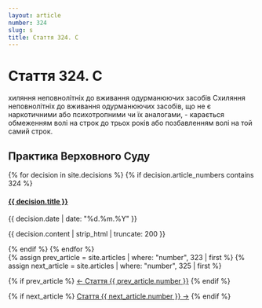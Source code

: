 ```yaml
---
layout: article
number: 324
slug: s
title: Стаття 324. С
---
```


# Стаття 324. С

хиляння неповнолітніх до вживання одурманюючих засобів Схиляння неповнолітніх до вживання одурманюючих засобів, що не є наркотичними або психотропними чи їх аналогами, - карається обмеженням волі на строк до трьох років або позбавленням волі на той самий строк.

## Практика Верховного Суду

<div class="decisions-container">
{% for decision in site.decisions %}
  {% if decision.article_numbers contains 324 %}
    <div class="decision-item">
      <h4><a href="{{ decision.url }}">{{ decision.title }}</a></h4>
      <p class="decision-date">{{ decision.date | date: "%d.%m.%Y" }}</p>
      <p class="decision-excerpt">{{ decision.content | strip_html | truncate: 200 }}</p>
    </div>
  {% endif %}
{% endfor %}
</div>

<div class="article-navigation">
  {% assign prev_article = site.articles | where: "number", 323 | first %}
  {% assign next_article = site.articles | where: "number", 325 | first %}
  
  {% if prev_article %}
    <a href="{{ prev_article.url }}" class="prev-article">← Стаття {{ prev_article.number }}</a>
  {% endif %}
  
  {% if next_article %}
    <a href="{{ next_article.url }}" class="next-article">Стаття {{ next_article.number }} →</a>
  {% endif %}
</div>
